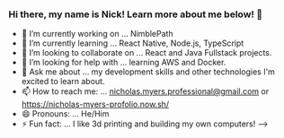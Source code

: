 ### Hi there, my name is Nick! Learn more about me below! 👋

- 🔭 I’m currently working on ... NimblePath
- 🌱 I’m currently learning ... React Native, Node.js, TypeScript
- 👯 I’m looking to collaborate on ... React and Java Fullstack projects.
- 🤔 I’m looking for help with ... learning AWS and Docker.
- 💬 Ask me about ... my development skills and other technologies I'm excited to learn about.
- 📫 How to reach me: ... nicholas.myers.professional@gmail.com or https://nicholas-myers-profolio.now.sh/
- 😄 Pronouns: ... He/Him
- ⚡ Fun fact: ... I like 3d printing and building my own computers!
-->
